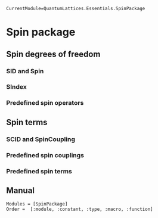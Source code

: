 ```@meta
CurrentModule=QuantumLattices.Essentials.SpinPackage
```

# Spin package

## Spin degrees of freedom

### SID and Spin

### SIndex

### Predefined spin operators

## Spin terms

### SCID and SpinCoupling

### Predefined spin couplings

### Predefined spin terms

## Manual

```@autodocs
Modules = [SpinPackage]
Order =  [:module, :constant, :type, :macro, :function]
```
